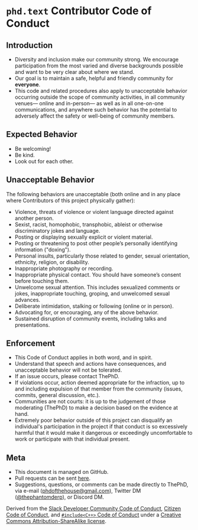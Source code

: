 `phd.text` Contributor Code of Conduct
=======================================


Introduction
------------

- Diversity and inclusion make our community strong. We encourage participation from the most varied and diverse backgrounds possible and want to be very clear about where we stand.
- Our goal is to maintain a safe, helpful and friendly community for **everyone**.
- This code and related procedures also apply to unacceptable behavior occurring outside the scope of community activities, in all community venues— online and in-person— as well as in all one-on-one communications, and anywhere such behavior has the potential to adversely affect the safety or well-being of community members.


Expected Behavior
-----------------

- Be welcoming!
- Be kind.
- Look out for each other.


Unacceptable Behavior
---------------------

The following behaviors are unacceptable (both online and in any place where Contributors of this project physically gather):

- Violence, threats of violence or violent language directed against another person.
- Sexist, racist, homophobic, transphobic, ableist or otherwise discriminatory jokes and language.
- Posting or displaying sexually explicit or violent material.
- Posting or threatening to post other people’s personally identifying information ("doxing").
- Personal insults, particularly those related to gender, sexual orientation, ethnicity, religion, or disability.
- Inappropriate photography or recording.
- Inappropriate physical contact. You should have someone’s consent before touching them.
- Unwelcome sexual attention. This includes sexualized comments or jokes, inappropriate touching, groping, and unwelcomed sexual advances.
- Deliberate intimidation, stalking or following (online or in person).
- Advocating for, or encouraging, any of the above behavior.
- Sustained disruption of community events, including talks and presentations.


Enforcement
-----------

- This Code of Conduct applies in both word, and in spirit.
- Understand that speech and actions have consequences, and unacceptable behavior will not be tolerated.
- If an issue occurs, please contact ThePhD.
- If violations occur, action deemed appropriate for the infraction, up to and including expulsion of that member from the community (issues, commits, general discussion, etc.).
- Communities are not courts: it is up to the judgement of those moderating (ThePhD) to make a decision based on the evidence at hand.
- Extremely poor behavior outside of this project can disqualify an individual's participation in the project if that conduct is so excessively harmful that it would make it dangerous or exceedingly uncomfortable to work or participate with that individual present.


Meta
----

- This document is managed on GitHub.
- Pull requests can be sent [here](https://github.com/ThePhD/text).
- Suggestions, questions, or comments can be made directly to ThePhD, via e-mail ([phdofthehouse@gmail.com](phdofthehouse@gmail.com)), Twitter DM ([@thephantomderp](https://twitter.com/thephantomderp)), or Discord DM.

Derived from the [Slack Developer Community Code of Conduct](https://api.slack.com/docs/community-code-of-conduct), [Citizen Code of Conduct](http://citizencodeofconduct.org/), and [`#include<C++>` Code of Conduct](https://www.includecpp.org/code-of-conduct/) under a [Creative Commons Attribution-ShareAlike license](http://creativecommons.org/licenses/by-sa/3.0/).
